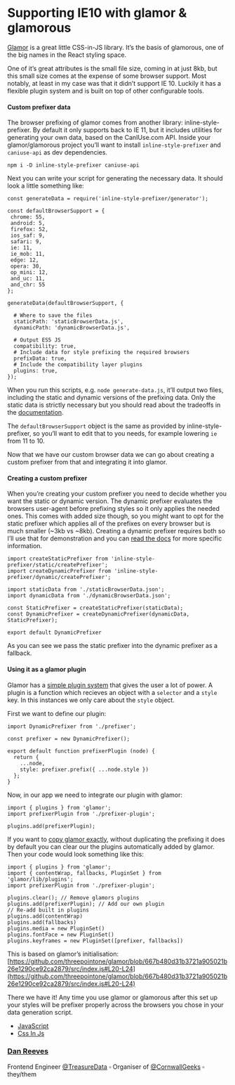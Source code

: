 # Supporting IE10 with glamor & glamorous

[Glamor](https://github.com/threepointone/glamor) is a great little CSS-in-JS
library. It’s the basis of glamorous, one of the big names in the React styling
space.

One of it’s great attributes is the small file size, coming in at just 8kb, but
this small size comes at the expense of some browser support. Most notably, at
least in my case was that it didn’t support IE 10. Luckily it has a flexible
plugin system and is built on top of other configurable tools.

#### Custom prefixer data

The browser prefixing of glamor comes from another library:
inline-style-prefixer. By default it only supports back to IE 11, but it
includes utilities for generating your own data, based on the CanIUse.com API.
Inside your glamor/glamorous project you’ll want to install
`inline-style-prefixer` and `caniuse-api` as dev dependencies.

    npm i -D inline-style-prefixer caniuse-api

Next you can write your script for generating the necessary data. It should look
a little something like:

    const generateData = require('inline-style-prefixer/generator');

    const defaultBrowserSupport = {
     chrome: 55,
     android: 5,
     firefox: 52,
     ios_saf: 9,
     safari: 9,
     ie: 11,
     ie_mob: 11,
     edge: 12,
     opera: 30,
     op_mini: 12,
     and_uc: 11,
     and_chr: 55
    };

    generateData(defaultBrowserSupport, {

      # Where to save the files
      staticPath: 'staticBrowserData.js',
      dynamicPath: 'dynamicBrowserData.js',

      # Output ES5 JS
      compatibility: true,
      # Include data for style prefixing the required browsers
      prefixData: true,
      # Include the compatibility layer plugins
      plugins: true,
    });

When you run this scripts, e.g. `node generate-data.js`, it’ll output two files,
including the static and dynamic versions of the prefixing data. Only the static
data is strictly necessary but you should read about the tradeoffs in the
[documentation](https://github.com/rofrischmann/inline-style-prefixer#dynamic-vs-static).

The `defaultBrowserSupport` object is the same as provided by
inline-style-prefixer, so you’ll want to edit that to you needs, for example
lowering `ie` from 11 to 10.

Now that we have our custom browser data we can go about creating a custom
prefixer from that and integrating it into glamor.

#### Creating a custom prefixer

When you’re creating your custom prefixer you need to decide whether you want
the static or dynamic version. The dynamic prefixer evaluates the browsers
user-agent before prefixing styles so it only applies the needed ones. This
comes with added size though, so you might want to opt for the static prefixer
which applies all of the prefixes on every browser but is much smaller (~3kb vs
~8kb). Creating a dynamic prefixer requires both so I’ll use that for
demonstration and you can [read the
docs](https://github.com/rofrischmann/inline-style-prefixer/blob/master/docs/api/inline-style-prefixer/createPrefixer.md)
for more specific information.

    import createStaticPrefixer from 'inline-style-prefixer/static/createPrefixer';
    import createDynamicPrefixer from 'inline-style-prefixer/dynamic/createPrefixer';

    import staticData from './staticBrowserData.json';
    import dynamicData from './dynamicBrowserData.json';

    const StaticPrefixer = createStaticPrefixer(staticData);
    const DynamicPrefixer = createDynamicPrefixer(dynamicData, StaticPrefixer);

    export default DynamicPrefixer

As you can see we pass the static prefixer into the dynamic prefixer as a
fallback.

#### Using it as a glamor plugin

Glamor has a [simple plugin
system](https://github.com/threepointone/glamor/blob/master/docs/plugins.md)
that gives the user a lot of power. A plugin is a function which recieves an
object with a `selector` and a `style` key. In this instances we only care about
the `style` object.

First we want to define our plugin:

    import DynamicPrefixer from './prefixer';

    const prefixer = new DynamicPrefixer();

    export default function prefixerPlugin (node) {
      return {
        ...node,
        style: prefixer.prefix({ ...node.style })
      };
    }

Now, in our app we need to integrate our plugin with glamor:

    import { plugins } from 'glamor';
    import prefixerPlugin from './prefixer-plugin';

    plugins.add(prefixerPlugin);

If you want to [copy glamor
exactly](https://github.com/threepointone/glamor/blob/667b480d31b3721a905021b26e1290ce92ca2879/src/index.js#L20-L24),
without duplicating the prefixing it does by default you can clear our the
plugins automatically added by glamor. Then your code would look something like
this:

    import { plugins } from 'glamor';
    import { contentWrap, fallbacks, PluginSet } from 'glamor/lib/plugins';
    import prefixerPlugin from './prefixer-plugin';

    plugins.clear(); // Remove glamors plugins
    plugins.add(prefixerPlugin); // Add our own plugin
    // Re-add built in plugins
    plugins.add(contentWrap)
    plugins.add(fallbacks)
    plugins.media = new PluginSet()
    plugins.fontFace = new PluginSet()
    plugins.keyframes = new PluginSet([prefixer, fallbacks])

This is based on glamor’s initialisation:
[https://github.com/threepointone/glamor/blob/667b480d31b3721a905021b26e1290ce92ca2879/src/index.js#L20-L24](https://github.com/threepointone/glamor/blob/667b480d31b3721a905021b26e1290ce92ca2879/src/index.js#L20-L24)

There we have it! Any time you use glamor or glamorous after this set up your
styles will be prefixer properly across the browsers you chose in your data
generation script.

* [JavaScript](https://medium.com/tag/javascript?source=post)
* [Css In Js](https://medium.com/tag/css-in-js?source=post)

### [Dan Reeves](https://medium.com/@dnrvs)

Frontend Engineer [@TreasureData](http://twitter.com/TreasureData) ▫︎ Organiser
of [@CornwallGeeks](http://twitter.com/CornwallGeeks) ▫︎ they/them
